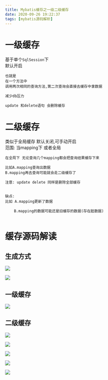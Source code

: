 ```yaml
---
title: Mybatis缓存之一级二级缓存
date: 2020-09-26 19:22:37
tags: [mybatis源码解析]
---
```


# 一级缓存
基于单个`SqlSession`下  
默认开启
```
也就是
在一个方法中 
调用两次相同的查询方法,第二次查询会直接去缓存中拿数据

减少db压力

update 和delete语句 会删除缓存
```
<!--more-->

# 二级缓存
类似于全局缓存 默认关闭,可手动开启  
范围: 当mapping下 或者全局
```
在全局下 无论查询几个mapping都会把查询结果缓存下来

比如A.mapping查询出数据  
B.mapping再去查询可能就会走二级缓存了

注意: update delete 同样是删除全部缓存


缺点:
比如 A.mapping更新了数据  

    B.mapping的数据可能还是旧缓存的数据(存在脏数据)


```

# 缓存源码解读

## 生成方式

![](/img/2020-09-26/3.png)

![](/img/2020-09-26/2.png)

## 一级缓存

![](/img/2020-09-26/1.png)

## 二级缓存

![](/img/2020-09-26/4.png)

![](/img/2020-09-26/5.png)

![](/img/2020-09-26/6.png)

![](/img/2020-09-26/7.png)

![](/img/2020-09-26/8.png)